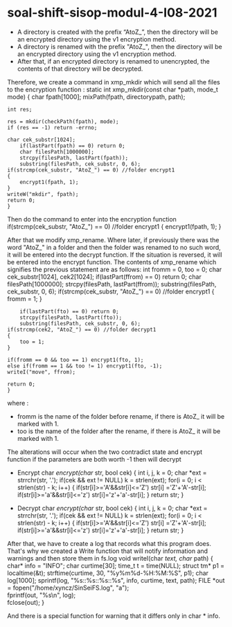 # soal-shift-sisop-modul-4-I08-2021


- A directory is created with the prefix “AtoZ_”, then the directory will be an encrypted directory using the v1 encryption method.
- A directory is renamed with the prefix "AtoZ_", then the directory will be an encrypted directory using the v1 encryption method.
- After that, if an encrypted directory is renamed to unencrypted, the contents of that directory will be decrypted.

Therefore, we create a command in xmp_mkdir which will send all the files to the encryption function :
  static int xmp_mkdir(const char *path, mode_t mode)
{
	char fpath[1000];
	mixPath(fpath, directorypath, path);
	
	int res;

	res = mkdir(checkPath(fpath), mode);
	if (res == -1) return -errno;
	
   	char cek_substr[1024];
    	if(lastPart(fpath) == 0) return 0;
    	char filesPath[1000000];
    	strcpy(filesPath, lastPart(fpath));
    	substring(filesPath, cek_substr, 0, 6);
	if(strcmp(cek_substr, "AtoZ_") == 0) //folder encrypt1
	{
		encrypt1(fpath, 1);	
	}
	writeW("mkdir", fpath);
	return 0;
	}
	
Then do the command to enter into the encryption function
	if(strcmp(cek_substr, "AtoZ_") == 0) //folder encrypt1
	{
		encrypt1(fpath, 1);	
	}

After that we modify xmp_rename. Where later, if previously there was the word "AtoZ_" in a folder and then the folder was renamed to no such word, it will be entered into the decrypt function. If the situation is reversed, it will be entered into the encrypt function. The contents of xmp_rename which signifies the previous statement are as follows:
	int fromm = 0, too = 0;
	char cek_substr[1024], cek2[1024];
   	if(lastPart(ffrom) == 0) return 0;
    	char filesPath[1000000];
    	strcpy(filesPath, lastPart(ffrom));
    	substring(filesPath, cek_substr, 0, 6);
	if(strcmp(cek_substr, "AtoZ_") == 0) //folder encrypt1
	{
		fromm = 1;
	}
	
    	if(lastPart(fto) == 0) return 0;
    	strcpy(filesPath, lastPart(fto));
    	substring(filesPath, cek_substr, 0, 6);
	if(strcmp(cek2, "AtoZ_") == 0) //folder decrypt1
	{
		too = 1;
	}
	
	if(fromm == 0 && too == 1) encrypt1(fto, 1);
	else if(fromm == 1 && too != 1) encrypt1(fto, -1);
	writeI("move", ffrom);

	return 0;
	}
where :
- fromm is the name of the folder before rename, if there is AtoZ_ it will be marked with 1.
- too is the name of the folder after the rename, if there is AtoZ_ it will be marked with 1.

The alterations will occur when the two contradict state and encrypt function if the parameters are both worth -1 then will decrypt

- Encrypt 
		char *encrypt(char* str, bool cek)
		{
		int i, j, k = 0;
		char *ext = strrchr(str, '.');
		if(cek && ext != NULL) k = strlen(ext);
		for(i = 0; i < strlen(str) - k; i++)
		{
				if(str[i]>='A'&&str[i]<='Z')
					str[i] ='Z'+'A'-str[i];
				if(str[i]>='a'&&str[i]<='z')
					str[i]='z'+'a'-str[i];
		}
		return str;
		}

- Decrypt
		char *encrypt(char* str, bool cek)
		{
		int i, j, k = 0;
		char *ext = strrchr(str, '.');
		if(cek && ext != NULL) k = strlen(ext);
		for(i = 0; i < strlen(str) - k; i++)
		{
				if(str[i]>='A'&&str[i]<='Z')
					str[i] ='Z'+'A'-str[i];
				if(str[i]>='a'&&str[i]<='z')
					str[i]='z'+'a'-str[i];
		}
		return str;
		}

After that, we have to create a log that records what this program does. That's why we created a Write function that will notify information and warnings and then store them in fs.log
		void writeI(char *text, char* path)
		{
		char* info = "INFO";
			char curtime[30];
		time_t t = time(NULL);
		struct tm* p1 = localtime(&t);
			strftime(curtime, 30, "%y%m%d-%H:%M:%S", p1);
		char log[1000];
		sprintf(log, "%s::%s::%s::%s", info, curtime, text, path);
			FILE *out = fopen("/home/xyncz/SinSeiFS.log", "a");  
		fprintf(out, "%s\n", log);  
		fclose(out); 
		}

And there is a special function for warning that it differs only in char * info.

